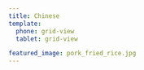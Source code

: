 ```yaml
---
title: Chinese
template:
  phone: grid-view
  tablet: grid-view

featured_image: pork_fried_rice.jpg
---
```


